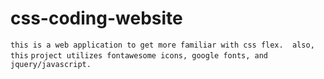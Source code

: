 # css-coding-website

`this is a web application to get more familiar with css flex.  also, this`
`project utilizes fontawesome icons, google fonts, and jquery/javascript.`
